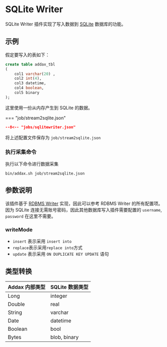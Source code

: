 # SQLite Writer

SQLite Writer 插件实现了写入数据到 [SQLite](https://sqlite.org/index.html) 数据库的功能。

## 示例

假定要写入的表如下：

```sql
create table addax_tbl
(
    col1 varchar(20) ,
    col2 int(4),
    col3 datetime,
    col4 boolean,
    col5 binary
);
```

这里使用一份从内存产生到 SQLite 的数据。

=== "job/stream2sqlite.json"

```json
--8<-- "jobs/sqlitewriter.json"
```

将上述配置文件保存为 `job/stream2sqlite.json`

### 执行采集命令

执行以下命令进行数据采集

```shell
bin/addax.sh job/stream2sqlite.json
```

## 参数说明

该插件基于 [RDBMS Writer](../rdbmswriter) 实现，因此可以参考 RDBMS Writer 的所有配置项。因为 SQLite 连接无需账号密码，因此其他数据库写入插件需要配置的 `username`, `password` 在这里不需要。

### writeMode

- `insert` 表示采用 `insert into`
- `replace`表示采用`replace into`方式
- `update` 表示采用 `ON DUPLICATE KEY UPDATE` 语句

## 类型转换

| Addax 内部类型 | SQLite 数据类型 |
| -------------- | --------------- |
| Long           | integer         |
| Double         | real            |
| String         | varchar         |
| Date           | datetime        |
| Boolean        | bool            |
| Bytes          | blob, binary    |
